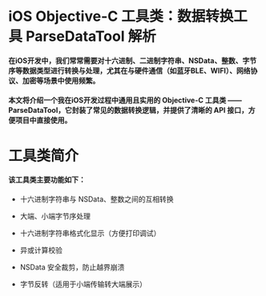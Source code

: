 # iOS Objective-C 工具类：数据转换工具 ParseDataTool 解析

#### 在iOS开发中，我们常常需要对十六进制、二进制字符串、NSData、整数、字节序等数据类型进行转换与处理，尤其在与硬件通信（如蓝牙BLE、WIFI）、网络协议、加密等场景中使用频繁。

#### 本文将介绍一个我在iOS开发过程中通用且实用的 Objective-C 工具类 —— ParseDataTool，它封装了常见的数据转换逻辑，并提供了清晰的 API 接口，方便项目中直接使用。


# 工具类简介

#### 该工具类主要功能如下：

- 十六进制字符串与 NSData、整数之间的互相转换

- 大端、小端字节序处理

- 十六进制字符串格式化显示（方便打印调试）

- 异或计算校验

- NSData 安全裁剪，防止越界崩溃

- 字节反转（适用于小端传输转大端展示）


